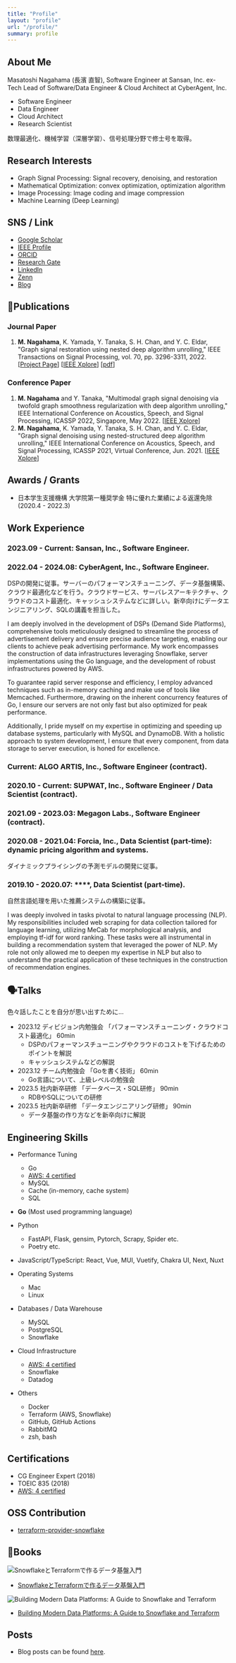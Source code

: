 ```yaml
---
title: "Profile"
layout: "profile"
url: "/profile/"
summary: profile
---
```


## About Me

Masatoshi Nagahama (長濱 直智), Software Engineer at Sansan, Inc. ex-Tech Lead of Software/Data Engineer & Cloud Architect at CyberAgent, Inc.

- Software Engineer
- Data Engineer
- Cloud Architect
- Research Scientist

数理最適化、機械学習（深層学習）、信号処理分野で修士号を取得。

## Research Interests

- Graph Signal Processing: Signal recovery, denoising, and restoration
- Mathematical Optimization: convex optimization, optimization algorithm
- Image Processing: Image coding and image compression
- Machine Learning (Deep Learning)

## SNS / Link

- [Google Scholar](https://scholar.google.co.jp/citations?user=TgMfjWgAAAAJ&hl=ja&oi=ao)
- [IEEE Profile](https://ieeexplore.ieee.org/author/37088932429)
- [ORCID](https://orcid.org/0000-0002-4646-3962)
- [Research Gate](https://www.researchgate.net/profile/Masatoshi-Nagahama-2)
- [LinkedIn](https://www.linkedin.com/in/masa-nagahama/)
- [Zenn](https://zenn.dev/mnagaa)
- [Blog](https://mnagaa.hatenablog.com/)

## 📗Publications

### Journal Paper

1. **M. Nagahama**, K. Yamada, Y. Tanaka, S. H. Chan, and Y. C. Eldar, "Graph signal restoration using nested deep algorithm unrolling," IEEE Transactions on Signal Processing, vol. 70, pp. 3296-3311, 2022.
[[Project Page](https://mnagaa.github.io/graph-signal-restoration-using-nested-deep-algorithm-unrolling/)]
[[IEEE Xplore](https://ieeexplore.ieee.org/document/9796141)]
[[pdf](https://ieeexplore.ieee.org/stamp/stamp.jsp?arnumber=9796141)]

### Conference Paper

1. **M. Nagahama** and Y. Tanaka, "Multimodal graph signal denoising via twofold graph smoothness regularization with deep algorithm unrolling," IEEE International Conference on Acoustics, Speech, and Signal Processing, ICASSP 2022, Singapore, May 2022.
[[IEEE Xplore](https://ieeexplore.ieee.org/document/9747784)]
1. **M. Nagahama**, K. Yamada, Y. Tanaka, S. H. Chan, and Y. C. Eldar, "Graph signal denoising using nested-structured deep algorithm unrolling," IEEE International Conference on Acoustics, Speech, and Signal Processing, ICASSP 2021, Virtual Conference, Jun. 2021.
[[IEEE Xplore](https://ieeexplore.ieee.org/document/9414093)]

## Awards / Grants

- 日本学生支援機構 大学院第一種奨学金 特に優れた業績による返還免除 (2020.4 - 2022.3)

## Work Experience

### 2023.09 - Current: Sansan, Inc., Software Engineer.

### 2022.04 - 2024.08: CyberAgent, Inc., Software Engineer.

DSPの開発に従事。サーバーのパフォーマンスチューニング、データ基盤構築、クラウド最適化などを行う。クラウドサービス、サーバレスアーキテクチャ、クラウドのコスト最適化、キャッシュシステムなどに詳しい。新卒向けにデータエンジニアリング、SQLの講義を担当した。

I am deeply involved in the development of DSPs (Demand Side Platforms), comprehensive tools meticulously designed to streamline the process of advertisement delivery and ensure precise audience targeting, enabling our clients to achieve peak advertising performance. My work encompasses the construction of data infrastructures leveraging Snowflake, server implementations using the Go language, and the development of robust infrastructures powered by AWS.

To guarantee rapid server response and efficiency, I employ advanced techniques such as in-memory caching and make use of tools like Memcached. Furthermore, drawing on the inherent concurrency features of Go, I ensure our servers are not only fast but also optimized for peak performance.

Additionally, I pride myself on my expertise in optimizing and speeding up database systems, particularly with MySQL and DynamoDB. With a holistic approach to system development, I ensure that every component, from data storage to server execution, is honed for excellence.

### Current: ALGO ARTIS, Inc., Software Engineer (contract).
### 2020.10 - Current: SUPWAT, Inc., Software Engineer / Data Scientist (contract).
### 2021.09 - 2023.03: Megagon Labs., Software Engineer (contract).
### 2020.08 - 2021.04: Forcia, Inc., Data Scientist (part-time): dynamic pricing algorithm and systems.

ダイナミックプライシングの予測モデルの開発に従事。

### 2019.10 - 2020.07: \****, Data Scientist (part-time).

自然言語処理を用いた推薦システムの構築に従事。

I was deeply involved in tasks pivotal to natural language processing (NLP). My responsibilities included web scraping for data collection tailored for language learning, utilizing MeCab for morphological analysis, and employing tf-idf for word ranking. These tasks were all instrumental in building a recommendation system that leveraged the power of NLP. My role not only allowed me to deepen my expertise in NLP but also to understand the practical application of these techniques in the construction of recommendation engines.


## 🗣️Talks

色々話したことを自分が思い出すために...

- 2023.12 ディビジョン内勉強会 「パフォーマンスチューニング・クラウドコスト最適化」 60min
  - DSPのパフォーマンスチューニングやクラウドのコストを下げるためのポイントを解説
  - キャッシュシステムなどの解説
- 2023.12 チーム内勉強会 「Goを書く技術」 60min
  - Go言語について、上級レベルの勉強会
- 2023.5 社内新卒研修 「データベース・SQL研修」 90min
  - RDBやSQLについての研修
- 2023.5 社内新卒研修 「データエンジニアリング研修」 90min
  - データ基盤の作り方などを新卒向けに解説

## Engineering Skills

- Performance Tuning
  - Go
  - [AWS: 4 certified](https://www.credly.com/users/masa-nagahama/badges)
  - MySQL
  - Cache (in-memory, cache system)
  - SQL

- **Go** (Most used programming language)
- Python
  - FastAPI, Flask, gensim, Pytorch, Scrapy, Spider etc.
  - Poetry etc.
- JavaScript/TypeScript: React, Vue, MUI, Vuetify, Chakra UI, Next, Nuxt

- Operating Systems
  - Mac
  - Linux

- Databases / Data Warehouse
  - MySQL
  - PostgreSQL
  - Snowflake

- Cloud Infrastructure
  - [AWS: 4 certified](https://www.credly.com/users/masa-nagahama/badges)
  - Snowflake
  - Datadog

- Others
  - Docker
  - Terraform (AWS, Snowflake)
  - GitHub, GitHub Actions
  - RabbitMQ
  - zsh, bash

## Certifications
- CG Engineer Expert (2018)
- TOEIC 835 (2018)
- [AWS: 4 certified](https://www.credly.com/users/masa-nagahama/badges)

## OSS Contribution

- [terraform-provider-snowflake](https://github.com/Snowflake-Labs/terraform-provider-snowflake)

## 📗Books

![SnowflakeとTerraformで作るデータ基盤入門](https://user-images.githubusercontent.com/13862551/207810606-737a3eaa-c9d1-45b4-8566-34a59b875472.png)

- [SnowflakeとTerraformで作るデータ基盤入門](https://zenn.dev/mnagaa/books/3d668d2dfc657e)

![Building Modern Data Platforms: A Guide to Snowflake and Terraform](https://github.com/mnagaa/mnagaa.github.io/assets/13862551/f41ad4da-e01d-4cd4-b3e0-34979fe5c31a)

- [Building Modern Data Platforms: A Guide to Snowflake and Terraform](https://zenn.dev/mnagaa/books/bf24d3292462c8)

## Posts
- Blog posts can be found [here](https://zenn.dev/mnagaa).

